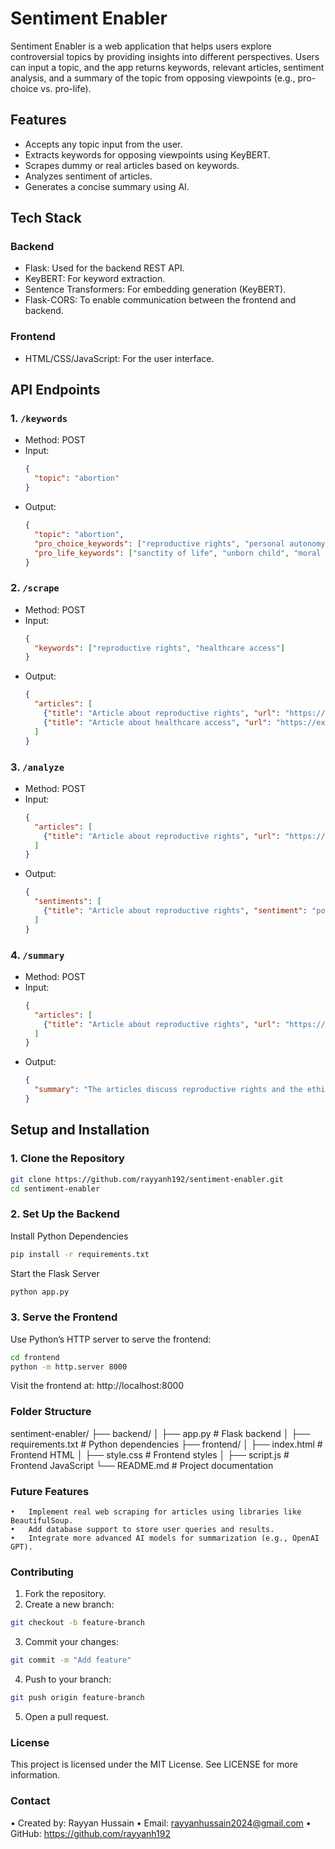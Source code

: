 # Sentiment Enabler

Sentiment Enabler is a web application that helps users explore controversial topics by providing insights into different perspectives. Users can input a topic, and the app returns keywords, relevant articles, sentiment analysis, and a summary of the topic from opposing viewpoints (e.g., pro-choice vs. pro-life).

## Features
- Accepts any topic input from the user.
- Extracts keywords for opposing viewpoints using KeyBERT.
- Scrapes dummy or real articles based on keywords.
- Analyzes sentiment of articles.
- Generates a concise summary using AI.

## Tech Stack

### Backend
- Flask: Used for the backend REST API.
- KeyBERT: For keyword extraction.
- Sentence Transformers: For embedding generation (KeyBERT).
- Flask-CORS: To enable communication between the frontend and backend.

### Frontend
- HTML/CSS/JavaScript: For the user interface.

## API Endpoints

### 1. `/keywords`
- Method: POST
- Input:
    ```json
    {
      "topic": "abortion"
    }
    ```
- Output:
    ```json
    {
      "topic": "abortion",
      "pro_choice_keywords": ["reproductive rights", "personal autonomy", "healthcare access"],
      "pro_life_keywords": ["sanctity of life", "unborn child", "moral responsibility"]
    }
    ```

### 2. `/scrape`
- Method: POST
- Input:
    ```json
    {
      "keywords": ["reproductive rights", "healthcare access"]
    }
    ```
- Output:
    ```json
    {
      "articles": [
        {"title": "Article about reproductive rights", "url": "https://example.com/article1"},
        {"title": "Article about healthcare access", "url": "https://example.com/article2"}
      ]
    }
    ```

### 3. `/analyze`
- Method: POST
- Input:
    ```json
    {
      "articles": [
        {"title": "Article about reproductive rights", "url": "https://example.com/article1"}
      ]
    }
    ```
- Output:
    ```json
    {
      "sentiments": [
        {"title": "Article about reproductive rights", "sentiment": "positive"}
      ]
    }
    ```

### 4. `/summary`
- Method: POST
- Input:
    ```json
    {
      "articles": [
        {"title": "Article about reproductive rights", "url": "https://example.com/article1"}
      ]
    }
    ```
- Output:
    ```json
    {
      "summary": "The articles discuss reproductive rights and the ethical considerations involved."
    }
    ```

## Setup and Installation

### 1. Clone the Repository
```bash
git clone https://github.com/rayyanh192/sentiment-enabler.git
cd sentiment-enabler
```
### 2. Set Up the Backend

Install Python Dependencies
```bash
pip install -r requirements.txt
```
Start the Flask Server
```bash
python app.py
```
### 3. Serve the Frontend

Use Python’s HTTP server to serve the frontend:
```bash
cd frontend
python -m http.server 8000
```
Visit the frontend at: http://localhost:8000

### Folder Structure

sentiment-enabler/
├── backend/
│   ├── app.py                # Flask backend
│   ├── requirements.txt      # Python dependencies
├── frontend/
│   ├── index.html            # Frontend HTML
│   ├── style.css             # Frontend styles
│   ├── script.js             # Frontend JavaScript
└── README.md                 # Project documentation

### Future Features
	•	Implement real web scraping for articles using libraries like BeautifulSoup.
	•	Add database support to store user queries and results.
	•	Integrate more advanced AI models for summarization (e.g., OpenAI GPT).

### Contributing
1.	Fork the repository.
2.	Create a new branch:
```bash
git checkout -b feature-branch
```

3.	Commit your changes:
```bash
git commit -m "Add feature"
```

4.	Push to your branch:
```bash
git push origin feature-branch
```

5.	Open a pull request.

### License

This project is licensed under the MIT License. See LICENSE for more information.

### Contact
•	Created by: Rayyan Hussain
•	Email: rayyanhussain2024@gmail.com
•	GitHub: https://github.com/rayyanh192